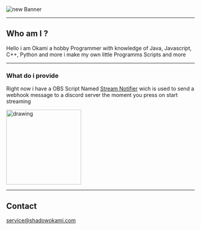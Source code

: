 ![new Banner](https://github.com/user-attachments/assets/4889dd27-ac47-4e9a-99fb-ce0d896b516b)

---
## Who am I ?

Hello i am Okami a hobby Programmer with knowledge of Java, Javascript, C++, Python and more  i make my own little Programms Scripts and more   

---

### What do i provide

Right now i have a  OBS Script  Named [Stream Notifier](https://github.com/ShadowOkami4/StreamNotifier) wich is used to send a webhook message to a discord server the moment you press on start streaming

<img src="https://github.com/user-attachments/assets/5c47b897-4b29-41f6-af48-5ac486efab73" alt="drawing" width="200"/>


---
## Contact

service@shadowokami.com

